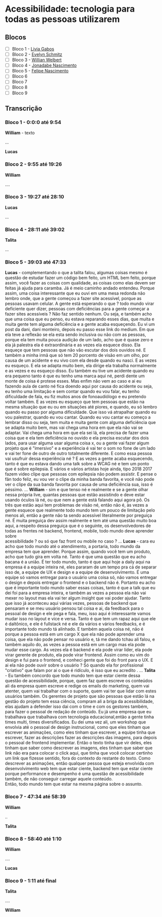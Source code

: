 # Acessibilidade: tecnologia para todas as pessoas utilizarem

## Blocos

- [ ] Bloco 1 - [Livia Gabos](@liviagabos)
- [ ] Bloco 2 - [Evelyn Schmitz](@AlyoshaS)
- [ ] Bloco 3 - [Willian Welbert](@willianwelbert)
- [ ] Bloco 4 - [Jonadabe Nascimento](@jhonndabi)
- [ ] Bloco 5 - [Felipe Nascimento](@felipedotcom)
- [ ] Bloco 6
- [ ] Bloco 7
- [ ] Bloco 8
- [ ] Bloco 9

## Transcrição

### Bloco 1 - 0:0:0 até 9:54

**William** - texto

...

**Lucas**

### Bloco 2 - 9:55 até 19:26

**William**

....



### Bloco 3 - 19:27 até 28:10


**Lucas**

...



### Bloco 4 - 28:11 até 39:02

**Talita**

...

### Bloco 5 - 39:03 até 47:33

**Lucas** - complementando o que a talita falou, algumas coisas mesmo é questão de estudar
 fazer um código bem feito, um HTML bem feito, porque assim, você fazer as coisas com qualidade, as coisas como elas devem ser feitas já ajuda para caramba. Já é meio caminho andado entendeu.
 Porque assim, uma coisa interessante que eu ouvi em uma mesa redonda não lembro onde, que a gente começou a fazer site acessível, porque as pessoas usavam celular. 
 A gente está esperando o que ? todo mundo virar deficiente quer dizer, pessoas com deficiências para a gente começar a fazer sites acessíveis ?
 Não faz sentido nenhum. Ou seja, e também acho que uma coisa que eu penso, eu estava reparando esses dias, que muita e muita gente tem alguma deficiência e a gente acaba esqueçendo.
 Eu vi um post da dani, dani monteiro, depois eu passo esse link do medium. Em que ela teve a reflexão se ela esta sendo inclusiva ou não com as pessoas, porque ela tem muita pouca audição de um lado, acho que é quase zero e ela já palestra ela é extraordinária e as vezes ela esquece disso. 
 Ela esqueçe que tem pessoas que não vão escutar dos dois ouvidos né. E também a minha irmã que só tem 20 porcento de visão em um olho, por causa de um acidente e eu vivo com ela desde quando eu nasci. E as vezes eu esqueço. E ela se adapta muito bem, ela dirige ela trabalha normalmente e as vezes e eu esqueço disso. 
 Eu também eu tive um acidente quando eu era pequeno tanto é que eu tenho uma marca aqui né, perdi dente um monte de coisa é protese esses. Mas enfim não vem ao caso e ai eu fazendo aula de canto né fica doendo aqui por causa do acidente ou seja, eu tenho uma limitação e sem contar quando eu vou falar, eu tenho dificuldade de fala, eu fiz muitos anos de fonoaudiólogo e eu pretendo voltar também.
 E as vezes eu esqueço que tem pessoas que estão na mesma situação que eu ou em situações até piores, e quando, eu só lembro quando eu passo por alguma dificuldade.
 Que isso vá atrapalhar quando eu vou palestrar, quando eu vou cantar. Quando eu vou cantar eu começo a lembrar disso ou seja, tem muita e muita gente com alguma deficiência que se adapta muito bem, mas vai chega uma hora em que ela não vai se adaptar.
 Vai chega uma hora em que ela sei lá, ela precisa de fazer uma coisa que e ela tem deficiência no ouvido e ela precisa escutar dos dois lados, para usar alguma usar alguma coisa x, ou a gente vai fazer algum projeto que é "imersivo" e a experiência é vai ter o som no fone de um lado e vai ter fone de outro  de outro totalmente diferente.
 E como essa pessoa vai usufruir dessa experiência né ? E as vezes a gente acaba esquecendo, tanto é que 
 eu estava dando uma talk sobre a WCAG né e tem um ponto que é sobre epilepsia. E vários e vários artistas hoje ainda, tipo 2018 2017 fazem video clipe que pessoas com epilepsia não podem assistir.
 E pense o fãn todo feliz, eu vou ver o clipe da minha banda favorita, e você não pode ver o clipe da sua banda favorita por causa de uma deficiência sua, isso é péssimo.
...
**William** - sim e que tenso né e realmente e se a gente olhar nessa própria live, quantas pessoas que estão assistindo e deve estar usando óculos lá né, ou que nem a gente está falando aqui agora pô. 
Os três que estão aqui tem problemas de visão né, então não é, às vezes a gente esquece que realmente todo mundo tem um pouco de 
limitação pelo menos ali, então a gente não ta sendo acessível literalmente por preguiça né.
É muita preguiça dev assim realmente e tem até uma questão muito boa aqui, a respeito dessa preguiça que é o
seguinte, os desenvolvedores de todas as frentes né backend, frontend, mobile, todo mundo deve aprender sobre  
acessibilidade ? ou só que faz front ou mobile no caso ?
...
**Lucas** - cara eu acho que todo mundo até o atendimento, a portaria, todo mundo da empresa tem que aprender. Porque assim, quando você tem um produto, acho que tudo gira em volta né. Tanto é que uma questão que eu acho bacana é a união. É ter todo mundo, tanto é que aqui hoje a daily aqui na empresa é a equipe inteira né, eles pararam de um tempo pra cá de separar isso de, a equipe de UX e design e a equipe de desenvolvimento. 
É uma equipe só vamos entregar para o usuário uma coisa só, não vamos entregar o design e depois entregar o frontend e o backend não é.
Portanto eu acho que é importante todo mundo saber essas coisas, tanto é que a talk que eu dei foi para a 
empresa inteira, e também as vezes a pessoa ela não vai mexer no layout mas ela vai ter algum insight que vai poder ajudar. 
Tanto que isso já aconteceu aqui várias vezes, pessoas de backend que pensaram e se meu usuário pensou tal coisa e ai, da feedback para o pessoal de design e ele pega e fala, meu, isso aqui é interessante vamos mudar isso no layout e vice e versa.
Tanto é que tem um rapaz aqui que ele é daltônico, e ele é fullstack né e ele da vários e vários feedbacks, e é importante todo mundo tá alinhado. E também aquela coisa né, não é porque a pessoa está em um cargo X que ela não pode aprender uma coisa, que ela não pode pensar no usuário e, tá me dando tchau ali falou, e também aquilo do, as vezes a pessoa está em um cargo mas ela pode mudar esse cargo.
As vezes ela é backend e ela pode virar líder, ela pode virar gerente de produto, ela pode virar frontend.
Assim como eu vim do design e fui para o frontend, e conheci gente que foi do front para o UX. E ai ela não pode ouvir sobre o usuário ? Só quando ela for profissional "criativo" que falam por ai o que é ridículo, é isso que eu acredito .
...
**Talita** - Eu também concordo que todo mundo tem que estar ciente dessa questão de acessibilidade, porque, quem faz quem escreve os conteúdos ali da empresa quem escreve e redige os emails do marketing, quem vai atenter, quem vai trabalhar com o suporte, quem vai ter que lidar com estes usuários também. Os gerentes de projeto que são pessoas que estão lá na gestão do projeto tem essa ciência, compram ali a briga da acessibilidade, elas ajudam a defender isso dai com o time e com os gestores também, para fazer o pessoal de redação de conteúdo.
Eu já uma empresa que eu trabalhava que trabalhava com tecnologia educacional,então a gente tinha times multi, times diversificados. Eu dei uma vez ali, um workshop que envolvia até o pessoal de 
design instrucional, como que eles tinham que escrever as animações, como eles tinham que escrever, a equipe tinha que escrever, fazer as descrições fazer as descrições das imagens, para depois o pessoal de frontend implementar.
Então o texto tinha que vir deles, eles tinham que saber como descrever as imagens, eles tinham que saber que link não era para colocar o click aqui, que tinha que você colocar certinho um link que fizesse sentido, fora do contexto do restante do texto. Como descrever as animações, então qualquer pessoa que esteja envolvida com desenvolvimento web tem que estar ciente, backend tem que estar ciente porque performance e desempenho é uma questão de acessibilidade também, de não conseguir carregar aquele conteúdo.  
Então, todo mundo tem que estar na mesma página sobre o assunto.

### Bloco 7 - 47:34 até 58:39

**William**

..

**Talita**

### Bloco 8 - 58:40 até 1:10

**William**


....

**Lucas**

### Bloco 9 - 1:11 até final

**Talita**

....

**William**
